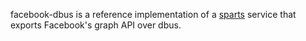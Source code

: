 facebook-dbus is a reference implementation of a [sparts](http://github.com/fmoo/sparts)
service that exports Facebook's graph API over dbus.
